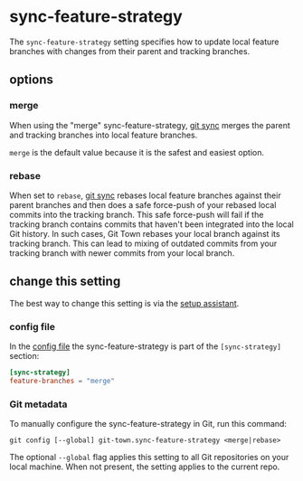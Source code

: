 # sync-feature-strategy

The `sync-feature-strategy` setting specifies how to update local feature
branches with changes from their parent and tracking branches.

## options

### merge

When using the "merge" sync-feature-strategy, [git sync](../commands/sync.md)
merges the parent and tracking branches into local feature branches.

`merge` is the default value because it is the safest and easiest option.

### rebase

When set to `rebase`, [git sync](../commands/sync.md) rebases local feature
branches against their parent branches and then does a safe force-push of your
rebased local commits into the tracking branch. This safe force-push will fail
if the tracking branch contains commits that haven't been integrated into the
local Git history. In such cases, Git Town rebases your local branch against its
tracking branch. This can lead to mixing of outdated commits from your tracking
branch with newer commits from your local branch.

## change this setting

The best way to change this setting is via the
[setup assistant](../configuration.md).

### config file

In the [config file](../configuration-file.md) the sync-feature-strategy is part
of the `[sync-strategy]` section:

```toml
[sync-strategy]
feature-branches = "merge"
```

### Git metadata

To manually configure the sync-feature-strategy in Git, run this command:

```
git config [--global] git-town.sync-feature-strategy <merge|rebase>
```

The optional `--global` flag applies this setting to all Git repositories on
your local machine. When not present, the setting applies to the current repo.
